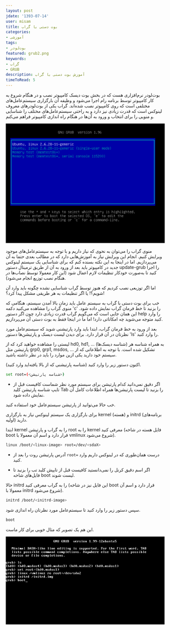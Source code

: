 ```yaml
---
layout: post
jdate: '1393-07-14'
user: misam
title: بوت دستی با گراب
categories:
- آموزشی
tags:
- بوت‌لودر
featured: grub2.png
keywords:
- گراب
- GRUB
description: آموزش بوت دستی با گراب
timeToRead: 5
---
```


بوت‌لودر نرم‌افزاری هست که در بخش بوت دیسک کامپیوتر نصب و در هنگام شروع به کار کامپیوتر توسط برنامه رام اجرا می‌شود و وظیفه آن بارگزاری سیستم‌عامل‌های مختلفی است که روی کامپیوتر نصب شده‌اند. گراب یکی از بوت‌لودرهای معروف لینوکس است که قدرت زیادی نیز دارد و به راحتی سیستم‌عامل‌های مختلف را شناسایی و منویی را برای انتخاب و ورود به آن‌ها در هنگام راه اندازی کامپیوتر فراهم می‌کنم.

![grub2](/images/grub2.png)

منوی گراب را می‌توان به نحوی که نیاز داریم و با توجه به سیستم‌عامل‌های موجود ویرایش کنیم. انجام این ویرایش نیاز به آموزش‌هایی دارد که در مطالب بعدی حتما به آن می‌پردازیم. اما در اینجا به این نکته بسنده کنم که برای شناسایی یک سیستم لینوکس جدید در کامپیوتر باید بعد از ورود به آن از طریق ترمینال دستور update-grub را اجرا کنید تا به‌صورت خودکار تنظیمات لازم اعمال شود (این کار معمولا توسط نصاب‌ها در هنگام نصب توزیع انجام می‌شود).

اما اگر توزیعی نصب کردیم که هنوز توسط گراب شناسایی نشده چگونه باید وارد آن شویم؟! یا اگر تنظیمات به هر طریقی مشکل پیدا کرد؟!

خب برای بوت دستی با گراب به سیستم عامل باید زمان بالا آمدن سیستم، هنگامی که منوی گراب را مشاهده می‌کنید دکمه 'c' را بزنید تا خط فرمان گراب نمایش داده شود. این همان جایی است که می‌گویم گراب قدرت زیادی دارد چون اگر دستور help را وارد کنید متوجه می‌شوید چه امکاناتی دارد! اما ما در اینجا فقط به بوت دستی آن می‌پردازیم.

بعد از ورود به خط فرمان گراب، ابتدا باید وارد پارتیشنی شوید که سیستم‌عامل مورد نظرتان در آن قرار دارد. برای دیدن لیست دیسک و پارتیشن‌ها دستور 'ls' را وارد کنید.

لیستی را مشاهده خواهید کرد که از hd0, hd1, ... (شناسه دیسک‌ها) به همراه شناسه هر پارتیشن مثل grp0, grp1, msdos, ... تشکیل شده است. با توجه به اطلاعاتی که از سیستم خود دارید یکی ازین موارد را باید در نظر داشته باشید.

اکنون دستور زیر را وارد کنید (شناسه پارتیشنی که از بالا یافته‌اید وارد کنید).

```sh
set root=(<شناسه پارتیشن>)
```

* اگر دقیق نمی‌دانید کدام پارتیشن برای سیستم مورد نظر شماست کافیست قبل از تایپ شناسه پارتیشن کلید Tab را بزنید تا لیست پارتیشن‌ها همراه اطلاعات کامل آن نمایش داده شود.

خب حالا می‌توانید از پارتیشن سیستم‌عامل خود استفاده کنید.

برای بارگزاری یک سیستم لینوکس نیاز به بارگزاری kernel (هسته) و initrd (برنامه‌های اولیه) دارید.

ابتدا kernel را به گراب و پارتیشن root را به kernel معرفی کنید (فایل هسته در شاخه boot قرار دارد و اسم آن معمولا با vmlinux شروع می‌شود).

```sh
linux /boot/<linux-image> root=/dev/<sdaX>
```

* آدرس پارتیشن روت را بعد از `root=` درست همان‌طوری که در لینوکس داریم وارد کنید.

* اگر اسم دقیق کرنل را نمی‌دانستید کافیست قبل از تایپش کلید تب را بزنید تا فایل‌های شاخه boot لیست شوند.

حالا initrd را به گراب معرفی کنید (این فایل نیز در شاخه boot قرار دارد و اسم آن معمولا با initrd شروع می‌شود).

```sh
initrd /boot/<initrd-image>
```

سپس دستور زیر را وارد کنید تا سیستم‌عامل مورد نظرتان راه اندازی شود.

```sh
boot
```

این هم یک تصویر که مثال خوبی برای کار ماست.

![grub-cmd](/images/grub-cmd.png)
